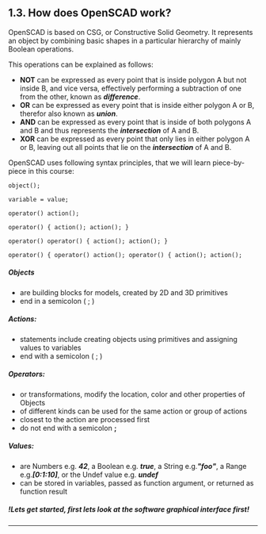 ## 1.3. How does OpenSCAD work?

OpenSCAD is based on CSG, or Constructive Solid Geometry. It represents an object by combining basic shapes in a particular hierarchy of mainly Boolean operations.

This operations can be explained as follows:

* **NOT** can be expressed as every point that is inside polygon A but not inside B, and vice versa, effectively performing a subtraction of one from the other, known as ***difference***.
* **OR** can be expressed as every point that is inside either polygon A or B, therefor also known as ***union***.
* **AND** can be expressed as every point that is inside of both polygons A and B and thus represents the ***intersection*** of A and B.
* **XOR** can be expressed as every point that only lies in either polygon A or B, leaving out all points that lie on the ***intersection*** of A and B.

OpenSCAD uses following syntax principles, that we will learn piece-by-piece in this course:

`object();`

`variable = value;`

`operator() action();`

`operator() { action(); action(); }`

`operator() operator() { action(); action(); }`

`operator() { operator() action(); operator() { action(); action();`

##### Objects

* are building blocks for models, created by 2D and 3D primitives
* end in a semicolon ( ; )

##### Actions:

* statements include creating objects using primitives and assigning values to variables
* end with a semicolon ( ; )

##### Operators:

* or transformations, modify the location, color and other properties of Objects
* of different kinds can be used for the same action or group of actions
* closest to the action are processed first
* do not end with a semicolon **;**

##### Values:

* are Numbers e.g. ***42***, a Boolean e.g. ***true***, a String e.g.***"foo"***, a Range e.g.***[0:1:10]***, or the Undef value e.g. ***undef***
* can be stored in variables, passed as function argument, or returned as function result

##### **!Lets get started, first lets look at the software graphical interface first!**

---
